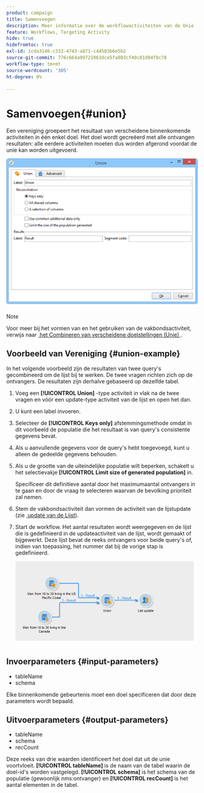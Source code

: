 ```yaml
---
product: campaign
title: Samenvoegen
description: Meer informatie over de workflowactiviteiten van de Unie
feature: Workflows, Targeting Activity
hide: true
hidefromtoc: true
exl-id: 1cda3146-c333-4743-a871-c44583b6e5b2
source-git-commit: 776c664a99721063dce5fa003cf40c81d94f8c78
workflow-type: tm+mt
source-wordcount: '305'
ht-degree: 0%

---
```


# Samenvoegen{#union}



Een vereniging groepeert het resultaat van verscheidene binnenkomende activiteiten in één enkel doel. Het doel wordt gecreëerd met alle ontvangen resultaten: alle eerdere activiteiten moeten dus worden afgerond voordat de unie kan worden uitgevoerd.

![](assets/s_user_segmentation_union.png)

>[!NOTE]
>
>Voor meer bij het vormen van en het gebruiken van de vakbondsactiviteit, verwijs naar [&#x200B; het Combineren van verscheidene doelstellingen (Unie) &#x200B;](targeting-data.md#combining-several-targets--union-).

## Voorbeeld van Vereniging {#union-example}

In het volgende voorbeeld zijn de resultaten van twee query&#39;s gecombineerd om de lijst bij te werken. De twee vragen richten zich op de ontvangers. De resultaten zijn derhalve gebaseerd op dezelfde tabel.

1. Voeg een **[!UICONTROL Union]** -type activiteit in vlak na de twee vragen en vóór een update-type activiteit van de lijst en open het dan.
1. U kunt een label invoeren.
1. Selecteer de **[!UICONTROL Keys only]** afstemmingsmethode omdat in dit voorbeeld de populatie die het resultaat is van query&#39;s consistente gegevens bevat.
1. Als u aanvullende gegevens voor de query&#39;s hebt toegevoegd, kunt u alleen de gedeelde gegevens behouden.
1. Als u de grootte van de uiteindelijke populatie wilt beperken, schakelt u het selectievakje **[!UICONTROL Limit size of generated population]** in.

   Specificeer dit definitieve aantal door het maximumaantal ontvangers in te gaan en door de vraag te selecteren waarvan de bevolking prioriteit zal nemen.

1. Stem de vakbondsactiviteit dan vormen de activiteit van de lijstupdate (zie [&#x200B; update van de Lijst &#x200B;](list-update.md)).
1. Start de workflow. Het aantal resultaten wordt weergegeven en de lijst die is gedefinieerd in de updateactiviteit van de lijst, wordt gemaakt of bijgewerkt. Deze lijst bevat de reeks ontvangers voor beide query&#39;s of, indien van toepassing, het nummer dat bij de vorige stap is gedefinieerd.

   ![](assets/union_example.png)

## Invoerparameters {#input-parameters}

* tableName
* schema

Elke binnenkomende gebeurtenis moet een doel specificeren dat door deze parameters wordt bepaald.

## Uitvoerparameters {#output-parameters}

* tableName
* schema
* recCount

Deze reeks van drie waarden identificeert het doel dat uit de unie voortvloeit. **[!UICONTROL tableName]** is de naam van de tabel waarin de doel-id&#39;s worden vastgelegd. **[!UICONTROL schema]** is het schema van de populatie (gewoonlijk nms:ontvanger) en **[!UICONTROL recCount]** is het aantal elementen in de tabel.
